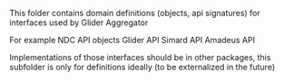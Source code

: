 This folder contains domain definitions (objects, api signatures) for interfaces used by Glider Aggregator

For example
NDC API objects
Glider API
Simard API
Amadeus API


Implementations of those interfaces should be in other packages, this subfolder is only for definitions ideally (to be externalized in the future)
